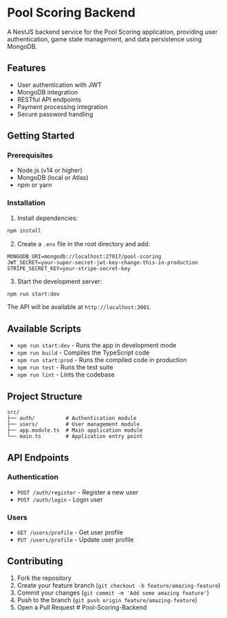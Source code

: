 # Pool Scoring Backend

A NestJS backend service for the Pool Scoring application, providing user authentication, game state management, and data persistence using MongoDB.

## Features

- User authentication with JWT
- MongoDB integration
- RESTful API endpoints
- Payment processing integration
- Secure password handling

## Getting Started

### Prerequisites

- Node.js (v14 or higher)
- MongoDB (local or Atlas)
- npm or yarn

### Installation

1. Install dependencies:
```bash
npm install
```

2. Create a `.env` file in the root directory and add:
```
MONGODB_URI=mongodb://localhost:27017/pool-scoring
JWT_SECRET=your-super-secret-jwt-key-change-this-in-production
STRIPE_SECRET_KEY=your-stripe-secret-key
```

3. Start the development server:
```bash
npm run start:dev
```

The API will be available at `http://localhost:3001`.

## Available Scripts

- `npm run start:dev` - Runs the app in development mode
- `npm run build` - Compiles the TypeScript code
- `npm run start:prod` - Runs the compiled code in production
- `npm run test` - Runs the test suite
- `npm run lint` - Lints the codebase

## Project Structure

```
src/
├── auth/          # Authentication module
├── users/         # User management module
├── app.module.ts  # Main application module
└── main.ts        # Application entry point
```

## API Endpoints

### Authentication
- `POST /auth/register` - Register a new user
- `POST /auth/login` - Login user

### Users
- `GET /users/profile` - Get user profile
- `PUT /users/profile` - Update user profile

## Contributing

1. Fork the repository
2. Create your feature branch (`git checkout -b feature/amazing-feature`)
3. Commit your changes (`git commit -m 'Add some amazing feature'`)
4. Push to the branch (`git push origin feature/amazing-feature`)
5. Open a Pull Request # Pool-Scoring-Backend

